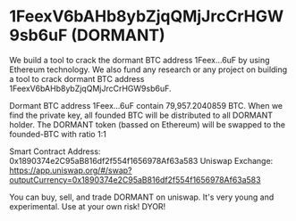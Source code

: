 # 1FeexV6bAHb8ybZjqQMjJrcCrHGW9sb6uF (DORMANT)

We build a tool to crack the dormant BTC address 1Feex...6uF by using Ethereum technology. 
We also fund any research or any project on building a tool to crack dormant BTC address 1FeexV6bAHb8ybZjqQMjJrcCrHGW9sb6uF. 

Dormant BTC address 1Feex...6uF contain 79,957.2040859 BTC. 
When we find the private key, all founded BTC will be distributed to all DORMANT holder. 
The DORMANT token (bassed on Ethereum) will be swapped to the founded-BTC with ratio 1:1

Smart Contract Address: 0x1890374e2C95aB816df2f554f1656978Af63a583
Uniswap Exchange: https://app.uniswap.org/#/swap?outputCurrency=0x1890374e2C95aB816df2f554f1656978Af63a583

You can buy, sell, and trade DORMANT on uniswap. 
It's very young and experimental. Use at your own risk! DYOR! 
